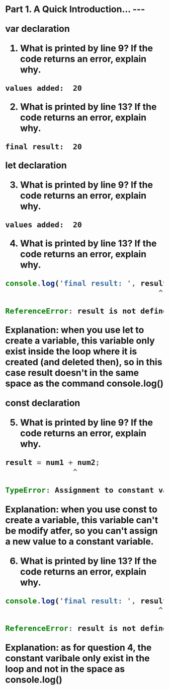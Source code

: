<h1> Part 1. A Quick Introduction...
---

**var declaration**

1. What is printed by line 9? If the code returns an error, explain why. 

`values added:  20`

2. What is printed by line 13? If the code returns an error, explain why. 

`final result:  20`

**let declaration**

3. What is printed by line 9? If the code returns an error, explain why. 

`values added:  20`

4. What is printed by line 13? If the code returns an error, explain why. 

```js
console.log('final result: ', result)
                                  ^

ReferenceError: result is not defined
```
Explanation: when you use let to create a variable, this variable only exist inside the loop where it is created (and deleted then), so in this case result doesn't in the same space as the command console.log()

**const declaration**

5. What is printed by line 9? If the code returns an error, explain why. 

```js
result = num1 + num2;
               ^

TypeError: Assignment to constant variable.
```

Explanation: when you use const to create a variable, this variable can't be modify atfer, so you can't assign a new value to a constant variable.

6. What is printed by line 13? If the code returns an error, explain why.

```js
console.log('final result: ', result)
                                  ^

ReferenceError: result is not defined
```

Explanation: as for question 4, the constant varibale only exist in the loop and not in the space as console.log()

